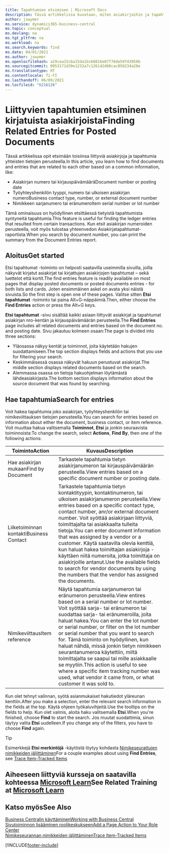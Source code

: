 ```yaml
---
title: Tapahtumien etsiminen | Microsoft Docs
description: Tässä artikkelissa kuvataan, miten asiakirjoihin ja tapahtumiin liittyvät
author: jswymer
ms.service: dynamics365-business-central
ms.topic: conceptual
ms.devlang: na
ms.tgt_pltfrm: na
ms.workload: na
ms.search.keywords: find
ms.date: 04/01/2021
ms.author: jswymer
ms.openlocfilehash: a29cea15cba15da1bc68816e07f76de59f43958b
ms.sourcegitcommit: 0953171d39e1232a7c126142d68cac858234a20e
ms.translationtype: HT
ms.contentlocale: fi-FI
ms.lasthandoff: 06/09/2021
ms.locfileid: "6216126"
---
```

# <a name="finding-related-entries-for-posted-documents"></a><span data-ttu-id="da7c1-103">Liittyvien tapahtumien etsiminen kirjatuista asiakirjoista</span><span class="sxs-lookup"><span data-stu-id="da7c1-103">Finding Related Entries for Posted Documents</span></span> 

<span data-ttu-id="da7c1-104">Tässä artikkelissa opit etsimään toisiinsa liittyviä asiakirjoja ja tapahtumia yhteisten tietojen perusteella.</span><span class="sxs-lookup"><span data-stu-id="da7c1-104">In this article, you learn how to find documents and entries that are related to each other based on a common information, like:</span></span>

- <span data-ttu-id="da7c1-105">Asiakirjan numero tai kirjauspäivämäärä</span><span class="sxs-lookup"><span data-stu-id="da7c1-105">Document number or posting date</span></span>
- <span data-ttu-id="da7c1-106">Työyhteyshenkilön tyyppi, numero tai ulkoisen asiakirjan numero</span><span class="sxs-lookup"><span data-stu-id="da7c1-106">Business contact type, number, or external document number</span></span>
- <span data-ttu-id="da7c1-107">Nimikkeen sarjanumero tai eränumero</span><span class="sxs-lookup"><span data-stu-id="da7c1-107">Item serial number or lot number</span></span>

<span data-ttu-id="da7c1-108">Tämä ominaisuus on hyödyllinen etsittäessä tietyistä tapahtumista syntyneitä tapahtumia.</span><span class="sxs-lookup"><span data-stu-id="da7c1-108">This feature is useful for finding the ledger entries that resulted from certain transactions.</span></span> <span data-ttu-id="da7c1-109">Kun etsit asiakirjan numeroiden perusteella, voit myös tulostaa yhteenvedon Asiakirjatapahtumat-raportista.</span><span class="sxs-lookup"><span data-stu-id="da7c1-109">When you search by document number, you can print the summary from the Document Entries report.</span></span>

## <a name="get-started"></a><span data-ttu-id="da7c1-110">Aloitus</span><span class="sxs-lookup"><span data-stu-id="da7c1-110">Get started</span></span>

<span data-ttu-id="da7c1-111">Etsi tapahtumat -toiminto on helposti saatavilla useimmilla sivuilla, joilla näkyvät kirjatut asiakirjat tai kirjattujen asiakirjojen tapahtumat – sekä luettelot että kortit.</span><span class="sxs-lookup"><span data-stu-id="da7c1-111">The find entries feature is readily available on most pages that display posted documents or posted documents entries - for both lists and cards.</span></span> <span data-ttu-id="da7c1-112">Joten ensimmäinen askel on avata yksi näistä sivuista.</span><span class="sxs-lookup"><span data-stu-id="da7c1-112">So the first step is open one of these pages.</span></span> <span data-ttu-id="da7c1-113">Valitse sitten **Etsi tapahtumat** -toiminto tai paina Alt+G-näppäimiä.</span><span class="sxs-lookup"><span data-stu-id="da7c1-113">Then, either choose the **Find Entries** action or press the Alt+G keys.</span></span>

<span data-ttu-id="da7c1-114">**Etsi tapahtumat** -sivu sisältää kaikki asiaan liittyvät asiakirjat ja tapahtumat asiakirjan nro-kentän ja kirjauspäivämäärän perusteella.</span><span class="sxs-lookup"><span data-stu-id="da7c1-114">The **Find Entries** page  includes all related documents and entries based on the document no. and posting date.</span></span> <span data-ttu-id="da7c1-115">Sivu jakautuu kolmeen osaan:</span><span class="sxs-lookup"><span data-stu-id="da7c1-115">The page is divided into three sections:</span></span>

- <span data-ttu-id="da7c1-116">Yläosassa näkyy kentät ja toiminnot, joita käytetään hakujen suodattamiseen.</span><span class="sxs-lookup"><span data-stu-id="da7c1-116">The top section displays fields and actions that you use for filtering your search.</span></span>
- <span data-ttu-id="da7c1-117">Keskimmäisessä osassa näkyvät hakuun perustuvat asiakirjat.</span><span class="sxs-lookup"><span data-stu-id="da7c1-117">The middle section displays related documents based on the search.</span></span>
- <span data-ttu-id="da7c1-118">Alemmassa osassa on tietoja hakuohjelman löytämästä lähdeasiakirjasta.</span><span class="sxs-lookup"><span data-stu-id="da7c1-118">The bottom section displays information about the source document that was found by searching.</span></span>


<!--
 There are two ways to open this page:

- Choose the ![Lightbulb that opens the Tell Me feature](media/ui-search/search_small.png "Tell me what you want to do") icon, enter **Find Entries**, and then choose the related link.

    With this way, the **Find Entries** page might be empty, and you'll have to start searching for entries from scratch.
    
- Open a page that displays posted documents or posted documents entries, either a list or a card. Then, locate and select the **Find Entries** action.

    With this way, the **Find Entries**, page will include all related documents and entries based on the document no. and posting date.


    > [!TIP]
    > If you are on a page that has the **Find Entries** action, press crtl+G to open the **Find Entries** page directly. 
-->

## <a name="search-for-entries"></a><span data-ttu-id="da7c1-119">Hae tapahtumia</span><span class="sxs-lookup"><span data-stu-id="da7c1-119">Search for entries</span></span>

<span data-ttu-id="da7c1-120">Voit hakea tapahtumia joko asiakirjan, työyhteyshenkilön tai nimikeviittauksen tietojen perusteella.</span><span class="sxs-lookup"><span data-stu-id="da7c1-120">You can search for entries based on information about either the document, business contact, or item reference.</span></span> <span data-ttu-id="da7c1-121">Voit muuttaa hakua valitsemalla **Toiminnot**, **Etsi** ja jonkin seuraavista toiminnoista:</span><span class="sxs-lookup"><span data-stu-id="da7c1-121">To change the search, select **Actions**, **Find By**, then one of the following actions:</span></span>

|<span data-ttu-id="da7c1-122">Toiminto</span><span class="sxs-lookup"><span data-stu-id="da7c1-122">Action</span></span>|<span data-ttu-id="da7c1-123">Kuvaus</span><span class="sxs-lookup"><span data-stu-id="da7c1-123">Description</span></span>|
|------|-----------|
|<span data-ttu-id="da7c1-124">Hae asiakirjan mukaan</span><span class="sxs-lookup"><span data-stu-id="da7c1-124">Find by Document</span></span>|<span data-ttu-id="da7c1-125">Tarkastele tapahtumia tietyn asiakirjanumeron tai kirjauspäivämäärän perusteella.</span><span class="sxs-lookup"><span data-stu-id="da7c1-125">View entries based on a specific document number or posting date.</span></span>|
|<span data-ttu-id="da7c1-126">Liiketoiminnan kontakti</span><span class="sxs-lookup"><span data-stu-id="da7c1-126">Business Contact</span></span> |<span data-ttu-id="da7c1-127">Tarkastele tapahtumia tietyn kontaktityypin, kontaktinumeron, tai ulkoisen asiakirjanumeron perusteella.</span><span class="sxs-lookup"><span data-stu-id="da7c1-127">View entries based on a specific contact type, contact number, anr/or external document number.</span></span> <span data-ttu-id="da7c1-128">Voit syöttää asiakirjaan liittyviä, toimittajalta tai asiakkaalta tulleita tietoja.</span><span class="sxs-lookup"><span data-stu-id="da7c1-128">You can enter document information that was assigned by a vendor or a customer.</span></span> <span data-ttu-id="da7c1-129">Käytä saatavilla olevia kenttiä, kun haluat hakea toimittajan asiakirjoja - käyttäen niitä numeroita, jotka toimittaja on asiakirjoille antanut.</span><span class="sxs-lookup"><span data-stu-id="da7c1-129">Use the available fields to search for vendor documents by using the numbers that the vendor has assigned the documents.</span></span>|
|<span data-ttu-id="da7c1-130">Nimikeviittaus</span><span class="sxs-lookup"><span data-stu-id="da7c1-130">Item reference</span></span>|<span data-ttu-id="da7c1-131">Näytä tapahtumia sarjanumeron tai eränumeron perusteella.</span><span class="sxs-lookup"><span data-stu-id="da7c1-131">View entires based on a serial number or lot number.</span></span> <span data-ttu-id="da7c1-132">Voit syöttää sarja- tai eränumeron tai suodattaa sarja- tai eränumeroilla, joita haluat hakea.</span><span class="sxs-lookup"><span data-stu-id="da7c1-132">You can enter the lot number or serial number, or filter on the lot number or serial number that you want to search for.</span></span> <span data-ttu-id="da7c1-133">Tämä toiminto on hyödyllinen, kun haluat nähdä, missä jonkin tietyn nimikkeen seurantanumeroa käytettiin, miltä toimittajalta se saapui tai mille asiakkaalle se myytiin.</span><span class="sxs-lookup"><span data-stu-id="da7c1-133">This action is useful to see where a specific item tracking number was used, what vendor it came from, or what customer it was sold to.</span></span>|

<span data-ttu-id="da7c1-134">Kun olet tehnyt valinnan, syötä asianmukaiset hakutiedot yläreunan kenttiin.</span><span class="sxs-lookup"><span data-stu-id="da7c1-134">After you make a selection, enter the relevant search information in the fields at the top.</span></span> <span data-ttu-id="da7c1-135">Käytä ohjeen työkaluvihjeitä.</span><span class="sxs-lookup"><span data-stu-id="da7c1-135">Use the tooltips on the fields to help.</span></span> <span data-ttu-id="da7c1-136">Kun olet valmis, aloita haku valitsemalla **Etsi**.</span><span class="sxs-lookup"><span data-stu-id="da7c1-136">When you're finished, choose **Find** to start the search.</span></span> <span data-ttu-id="da7c1-137">Jos muutat suodattimia, sinun täytyy valita **Etsi** uudelleen.</span><span class="sxs-lookup"><span data-stu-id="da7c1-137">If you change any of the filters, you have to choose **Find** again.</span></span>

> [!TIP]
> <span data-ttu-id="da7c1-138">Esimerkkejä **Etsi merkintöjä** -käytöstä löytyy kohdasta [Nimikeseurattujen nimikkeiden jäljittäminen](inventory-how-to-trace-item-tracked-items.md)</span><span class="sxs-lookup"><span data-stu-id="da7c1-138">For a couple examples about using **Find Entries**, see [Trace Item-Tracked Items](inventory-how-to-trace-item-tracked-items.md)</span></span> <!--and [Walkthrough: Tracing Serial-Lot Numbers](walkthrough-tracing-serial-lot-numbers.md). -->

## <a name="see-related-training-at-microsoft-learn"></a><span data-ttu-id="da7c1-139">Aiheeseen liittyviä kursseja on saatavilla kohteessa [Microsoft Learn](/learn/modules/user-interface-dynamics-365-business-central/index)</span><span class="sxs-lookup"><span data-stu-id="da7c1-139">See Related Training at [Microsoft Learn](/learn/modules/user-interface-dynamics-365-business-central/index)</span></span>

## <a name="see-also"></a><span data-ttu-id="da7c1-140">Katso myös</span><span class="sxs-lookup"><span data-stu-id="da7c1-140">See Also</span></span>

[<span data-ttu-id="da7c1-141">Business Centralin käyttäminen</span><span class="sxs-lookup"><span data-stu-id="da7c1-141">Working with Business Central</span></span>](ui-work-product.md)  
[<span data-ttu-id="da7c1-142">Sivutoiminnon lisääminen roolikeskukseen</span><span class="sxs-lookup"><span data-stu-id="da7c1-142">Add a Page Action to Your Role Center</span></span>](ui-bookmarks.md)  
[<span data-ttu-id="da7c1-143">Nimikeseurannan nimikkeiden jäljittäminen</span><span class="sxs-lookup"><span data-stu-id="da7c1-143">Trace Item-Tracked Items</span></span>](inventory-how-to-trace-item-tracked-items.md)  


[!INCLUDE[footer-include](includes/footer-banner.md)]
